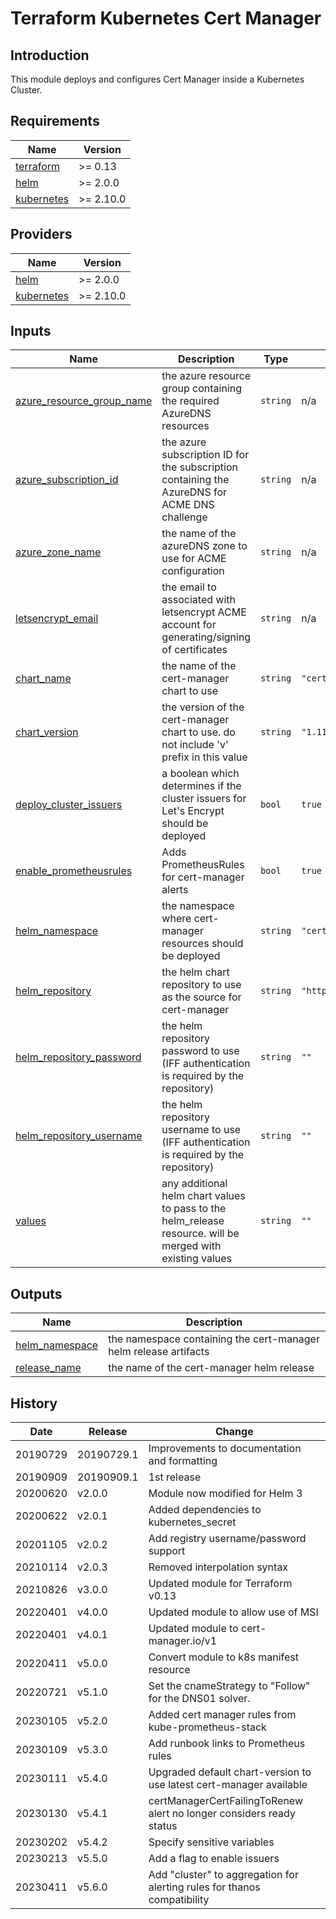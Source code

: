 # Terraform Kubernetes Cert Manager

## Introduction

This module deploys and configures Cert Manager inside a Kubernetes Cluster.

<!-- BEGIN_TF_DOCS -->
## Requirements

| Name | Version |
|------|---------|
| <a name="requirement_terraform"></a> [terraform](#requirement\_terraform) | >= 0.13 |
| <a name="requirement_helm"></a> [helm](#requirement\_helm) | >= 2.0.0 |
| <a name="requirement_kubernetes"></a> [kubernetes](#requirement\_kubernetes) | >= 2.10.0 |

## Providers

| Name | Version |
|------|---------|
| <a name="provider_helm"></a> [helm](#provider\_helm) | >= 2.0.0 |
| <a name="provider_kubernetes"></a> [kubernetes](#provider\_kubernetes) | >= 2.10.0 |



## Inputs

| Name | Description | Type | Default | Required |
|------|-------------|------|---------|:--------:|
| <a name="input_azure_resource_group_name"></a> [azure\_resource\_group\_name](#input\_azure\_resource\_group\_name) | the azure resource group containing the required AzureDNS resources | `string` | n/a | yes |
| <a name="input_azure_subscription_id"></a> [azure\_subscription\_id](#input\_azure\_subscription\_id) | the azure subscription ID for the subscription containing the AzureDNS for ACME DNS challenge | `string` | n/a | yes |
| <a name="input_azure_zone_name"></a> [azure\_zone\_name](#input\_azure\_zone\_name) | the name of the azureDNS zone to use for ACME configuration | `string` | n/a | yes |
| <a name="input_letsencrypt_email"></a> [letsencrypt\_email](#input\_letsencrypt\_email) | the email to associated with letsencrypt ACME account for generating/signing of certificates | `string` | n/a | yes |
| <a name="input_chart_name"></a> [chart\_name](#input\_chart\_name) | the name of the cert-manager chart to use | `string` | `"cert-manager"` | no |
| <a name="input_chart_version"></a> [chart\_version](#input\_chart\_version) | the version of the cert-manager chart to use. do not include 'v' prefix in this value | `string` | `"1.11.0"` | no |
| <a name="input_deploy_cluster_issuers"></a> [deploy\_cluster\_issuers](#input\_deploy\_cluster\_issuers) | a boolean which determines if the cluster issuers for Let's Encrypt should be deployed | `bool` | `true` | no |
| <a name="input_enable_prometheusrules"></a> [enable\_prometheusrules](#input\_enable\_prometheusrules) | Adds PrometheusRules for cert-manager alerts | `bool` | `true` | no |
| <a name="input_helm_namespace"></a> [helm\_namespace](#input\_helm\_namespace) | the namespace where cert-manager resources should be deployed | `string` | `"cert-manager-system"` | no |
| <a name="input_helm_repository"></a> [helm\_repository](#input\_helm\_repository) | the helm chart repository to use as the source for cert-manager | `string` | `"https://charts.jetstack.io"` | no |
| <a name="input_helm_repository_password"></a> [helm\_repository\_password](#input\_helm\_repository\_password) | the helm repository password to use (IFF authentication is required by the repository) | `string` | `""` | no |
| <a name="input_helm_repository_username"></a> [helm\_repository\_username](#input\_helm\_repository\_username) | the helm repository username to use (IFF authentication is required by the repository) | `string` | `""` | no |
| <a name="input_values"></a> [values](#input\_values) | any additional helm chart values to pass to the helm\_release resource. will be merged with existing values | `string` | `""` | no |

## Outputs

| Name | Description |
|------|-------------|
| <a name="output_helm_namespace"></a> [helm\_namespace](#output\_helm\_namespace) | the namespace containing the cert-manager helm release artifacts |
| <a name="output_release_name"></a> [release\_name](#output\_release\_name) | the name of the cert-manager helm release |
<!-- END_TF_DOCS -->

## History

| Date     | Release    | Change                                                                   |
| -------- | ---------- | -------------------------------------------------------------------------|
| 20190729 | 20190729.1 | Improvements to documentation and formatting                             |
| 20190909 | 20190909.1 | 1st release                                                              |
| 20200620 | v2.0.0     | Module now modified for Helm 3                                           |
| 20200622 | v2.0.1     | Added dependencies to kubernetes_secret                                  |
| 20201105 | v2.0.2     | Add registry username/password support                                   |
| 20210114 | v2.0.3     | Removed interpolation syntax                                             |
| 20210826 | v3.0.0     | Updated module for Terraform v0.13                                       |
| 20220401 | v4.0.0     | Updated module to allow use of MSI                                       |
| 20220401 | v4.0.1     | Updated module to cert-manager.io/v1                                     |
| 20220411 | v5.0.0     | Convert module to k8s manifest resource                                  |
| 20220721 | v5.1.0     | Set the cnameStrategy to "Follow" for the DNS01 solver.                  |
| 20230105 | v5.2.0     | Added cert manager rules from kube-prometheus-stack                      |
| 20230109 | v5.3.0     | Add runbook links to Prometheus rules                                    |
| 20230111 | v5.4.0     | Upgraded default chart-version to use latest cert-manager available      |
| 20230130 | v5.4.1     | certManagerCertFailingToRenew alert no longer considers ready status     |
| 20230202 | v5.4.2     | Specify sensitive variables                                              |
| 20230213 | v5.5.0     | Add a flag to enable issuers                                             |
| 20230411 | v5.6.0     | Add "cluster" to aggregation for alerting rules for thanos compatibility |
